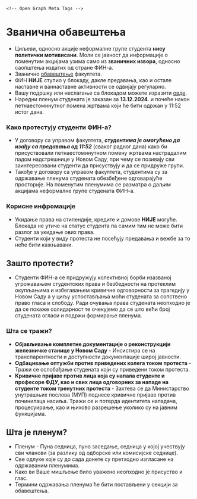 <head>
  <meta charset="utf-8">
  <meta http-equiv="X-UA-Compatible" content="IE=edge">
  <meta name="viewport" content="width=device-width, initial-scale=1.0">
  <title>Блокада ФИН КГ</title>


    <!-- Open Graph Meta Tags -->
  <meta property="og:title" content="Блокада ФИН КГ">
  <meta property="og:type" content="website">
  <meta property="og:site_name" content="Блокада ФИН КГ">

    


</head>


# Званична обавештења

* Циљеви, односно акције неформалне групе студента **нису политички мотивисани**. Моли се јавност да информације о поменутим акцијама узима само из **званичних извора**, односно саопштења издатих од стране ФИН-а.
* Званично [обавештење](https://www.fin.kg.ac.rs/images/2024/12/10/Saop%C5%A1tenje_za_javnost.pdf) факултета.
* ФИН **НИЈЕ** ступио у блокаду, дакле предавања, као и остале наставне и ваннаставне активности се одвијају регуларно.
* Вашу подршку или неслагање са блокадом можете изразити [овде](https://docs.google.com/forms/d/e/1FAIpQLSdf2cu-9iBLRyd1P2Mm5v_SbQ0N5vXhqGxlnPLQoDwMlgfkhw/viewform?usp=header).
* Наредни пленум студената је заказан за **13.12.2024**. и почеће након петнаестоминутног помена жртвама који ће бити одржан у 11:52 истог дана.

### Како протестују студенти ФИН-а?

* У договору са управом факултета, _**студентима је омогућено да изађу са предавања од 11:52**_ (сваког радног дана) како би присуствовали петнаестоминутном помену жртвама настрадалим падом надстрешнице у Новом Саду, при чему се позивају сви заинтересовани студенти да присуствују и да се придруже групи.
* Такође у договору са управом факултета, студентима су за одржавање пленума студената обезбеђене одговарајуће просторије. На поменутим пленумима се разматра о даљим акцијама неформалне групе студената ФИН-а.

### Корисне инфромације

* Укидање права на стипендије, кредите и домове **НИЈЕ** могуће. Блокада не утиче на статус студента па самим тим не може бити разлог за укидање ових права.
* Студенти који у виду протеста не посећују предавања и вежбе за то неће бити кажњавани.

## Зашто протести? 

* Студенти ФИН-а се придружују колективној борби изазваној угрожавањем студентских права и безбедности на протеклим окупљањима и избегавањем кривичне одговорности за трагедију у Новом Саду а у циљу успостављања моћи студената за сопствено право гласа и слободу. Ради очувања права студената неопходно је да се покаже солидарност те очекујемо да се што већи број студената огласи и подржи формирање пленума.


### Шта се тражи?

 * **Објављивање комплетне документације о реконструкцији железничке станице у Новом Саду** - Инсистира се на транспарентности и доступности документације широј јавности.
 * **Одбацивање оптужби против приведених колега током протеста** - Тражи се ослобађање студената који су приведени током протеста.
 * **Кривичне пријаве против лица која су напала студенте и професоре ФДУ, као и свих лица одговорних за нападе на студенте током тренутних протеста** - Захтева се да Министарство унутрашњих послова (МУП) поднесе кривичне пријаве против починилаца насиља. Тражи се и потврда идентитета нападача, процесуирање, као и њихово разрешење уколико су на јавним функцијама.

## Шта је пленум?
* Пленум -  Пуна седница, пуно заседање, седница у којој учествују сви чланови (за разлику од одборске или комисијске седнице).
* Све одлуке које су до сада донете су претходно изгласане на одржаваним пленумима.
* Како ви Ваше мишљење било уважено неопходно је присуство и глас.
* Термини одржавања пленума ће бити постављени у секцији за обавештења.
